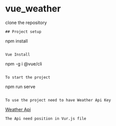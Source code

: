 # vue_weather

clone the repository 
```
## Project setup
```
npm install
```

Vue Install
```
npm -g i @vue/cli
```

To start the project
```
npm run serve
```

To use the project need to have Weather Api Key
```

[Weather Api](https://home.openweathermap.org/)
```
The Api need position in Vur.js file
```

